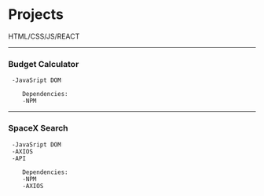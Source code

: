 # Projects
HTML/CSS/JS/REACT

--------------------------------
###   Budget Calculator
     -JavaSript DOM
    
        Dependencies:
        -NPM
    
-------------------------------- 
###  SpaceX Search
     -JavaSript DOM
     -AXIOS
     -API

        Dependencies:
        -NPM
        -AXIOS
